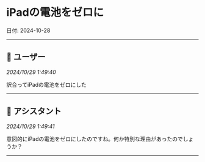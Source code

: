 # iPadの電池をゼロに

日付: 2024-10-28

---

## 👤 ユーザー
*2024/10/29 1:49:40*

訳合ってiPadの電池をゼロにした

---

## 🤖 アシスタント
*2024/10/29 1:49:41*

意図的にiPadの電池をゼロにしたのですね。何か特別な理由があったのでしょうか？

---

